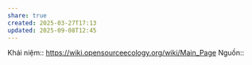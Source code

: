 ```yaml
---
share: true
created: 2025-03-27T17:13
updated: 2025-09-08T12:45
---
```

Khái niệm:: 
https://wiki.opensourceecology.org/wiki/Main_Page 
Nguồn:: 
